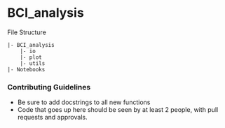 # BCI_analysis

File Structure 
```
|- BCI_analysis
    |- io
    |- plot
    |- utils
|- Notebooks
```

### Contributing Guidelines
- Be sure to add docstrings to all new functions
- Code that goes up here should be seen by at least 2 people, with pull requests and approvals.